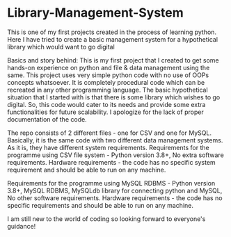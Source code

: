 # Library-Management-System
This is one of my first projects created in the process of learning python. Here I have tried to create a basic management system for a hypothetical library which would want to go digital

Basics and story behind:
This is my first project that I created to get some hands-on experience on python and file & data management using the same. This project uses very simple python code with no use of OOPs concepts whatsoever. It is completely procedural code which can be recreated in any other programming language.
The basic hypothetical situation that I started with is that there is some library which wishes to go digital. So, this code would cater to its needs and provide some extra functionalities for future scalability. I apologize for the lack of proper documentation of the code.

The repo consists of 2 different files - one for CSV and one for MySQL. Basically, it is the same code with two different data management systems. As it is, they have different system requirements.
Requirements for the programme using CSV file system -
Python version 3.8+,
No extra software requirements.
Hardware requirements - the code has no specific system requirement and should be able to run on any machine.

Requirements for the programme using MySQL RDBMS -
Python version 3.8+,
MySQL RDBMS,
MySQLdb library for connecting python and MySQL,
No other software requirements.
Hardware requirements - the code has no specific requirements and should be able to run on any machine.

I am still new to the world of coding so looking forward to everyone's guidance!
